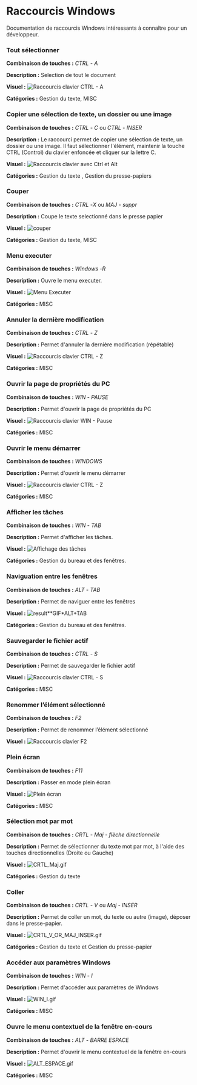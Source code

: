 # Raccourcis Windows

<!-- TODO compléter le paragraphe introductif -->
Documentation de raccourcis Windows intéressants à connaître pour un développeur.

### Tout sélectionner

**Combinaison de touches :** *CTRL* - *A*

**Description :** Selection de tout le document

**Visuel :** ![Raccourcis clavier CTRL - A](gifs/CTRL_A.gif)

**Catégories :** Gestion du texte, MISC

### Copier une sélection de texte, un dossier ou une image

**Combinaison de touches :** *CTRL* - *C* ou *CTRL* - *INSER*

**Description :** Le raccourci permet de copier une sélection de texte, un dossier ou une image. Il faut sélectionner l'élément, maintenir la touche CTRL (Control) du clavier enfoncée et cliquer sur la lettre C.

**Visuel :** ![Raccourcis clavier avec Ctrl et Alt](gifs/CTRL_C_OU_CTRL_INSER.gif "Visuel des raccourcis clavier CTRL-C ou CTRL-INSER")

**Catégories :** Gestion du texte , Gestion du presse-papiers

### Couper

**Combinaison de touches :** *CTRL* -*X*  ou *MAJ* - *suppr*

**Description :** Coupe le texte selectionné dans le presse papier

**Visuel :** ![couper](gifs/couper.gif)

**Catégories :** Gestion du texte, MISC

### Menu executer

**Combinaison de touches :** *Windows* -*R*

**Description :** Ouvre le menu executer.

**Visuel :** ![Menu Executer](gifs/windows_r.gif)

**Catégories :**	MISC

### Annuler la dernière modification 

**Combinaison de touches :** *CTRL* - *Z* 

**Description :** Permet d'annuler la dernière modification (répétable)

**Visuel :** ![Raccourcis clavier CTRL - Z](gifs/CTRL_Z.gif)

**Catégories :** MISC

### Ouvrir la page de propriétés du PC

**Combinaison de touches :** *WIN* - *PAUSE*

**Description :** Permet d'ouvrir la page de propriétés du PC

**Visuel :** ![Raccourcis clavier WIN - Pause](gifs/WIN_Pause.gif)

**Catégories :** MISC

### Ouvrir le menu démarrer

**Combinaison de touches :** *WINDOWS* 

**Description :** Permet d'ouvrir le menu démarrer

**Visuel :** ![Raccourcis clavier CTRL - Z](gifs/WINDOWS.gif)

**Catégories :** MISC

### Afficher les tâches 

**Combinaison de touches :** *WIN* - *TAB*

**Description :** Permet d'afficher les tâches.

**Visuel :** ![Affichage des tâches](gifs/win_tab.gif)

**Catégories :** Gestion du bureau et des fenêtres.

### Naviguation entre les fenêtres

**Combinaison de touches :** *ALT* - *TAB*

**Description :** Permet de naviguer entre les fenêtres

**Visuel :** ![result**GIF*_ALT+TAB_](alt_tab.gif)

**Catégories :** Gestion du bureau et des fenêtres.

### Sauvegarder le fichier actif 

**Combinaison de touches :** *CTRL* - *S*

**Description :** Permet de sauvegarder le fichier actif 

**Visuel :** ![Raccourcis clavier CTRL - S](gifs/CTRL_S.gif)

**Catégories :** MISC

### Renommer l’élément sélectionné

**Combinaison de touches :** *F2*

**Description :** Permet de renommer l’élément sélectionné

**Visuel :** ![Raccourcis clavier F2](gifs/F2.gif)

### Plein écran

**Combinaison de touches :** *F11*

**Description :** Passer en mode plein écran

**Visuel :** ![Plein écran](gifs/F11.gif)

**Catégories :**	MISC

### Sélection mot par mot

**Combinaison de touches :** *CRTL* - *Maj* - *flèche directionnelle*

**Description :** Permet de sélectionner du texte mot par mot, à l'aide des touches directionnelles (Droite ou Gauche)

**Visuel :** ![CRTL_Maj.gif](gifs/CRTL_Maj.gif)

**Catégories :** Gestion du texte

### Coller

**Combinaison de touches :** *CRTL* - *V* ou *Maj* - *INSER*

**Description :** Permet de coller un mot, du texte ou autre (image), déposer dans le presse-papier.

**Visuel :** ![CRTL_V_OR_MAJ_INSER.gif](gifs/CTRL_V_OR_MAJ_INSER.gif)

**Catégories :** Gestion du texte et Gestion du presse-papier

### Accéder aux paramètres Windows

**Combinaison de touches :** *WIN* - *I* 

**Description :** Permet d'accéder aux paramètres de Windows

**Visuel :** ![WIN_I.gif](gifs/WIN_I.gif)

**Catégories :** MISC

### Ouvre le menu contextuel de la fenêtre en-cours

**Combinaison de touches :** *ALT* - *BARRE ESPACE* 

**Description :** Permet d'ouvrir le menu contextuel de la fenêtre en-cours

**Visuel :** ![ALT_ESPACE.gif](gifs/ALT_ESPACE.gif)

**Catégories :** MISC


